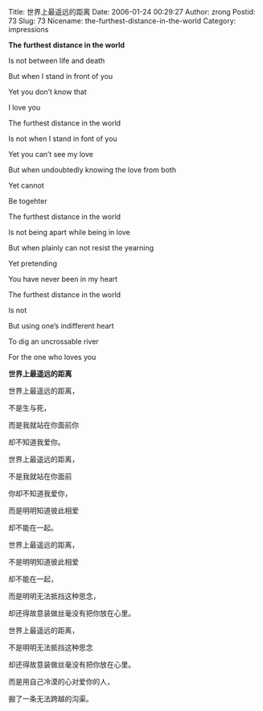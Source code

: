 Title: 世界上最遥远的距离
Date: 2006-01-24 00:29:27
Author: zrong
Postid: 73
Slug: 73
Nicename: the-furthest-distance-in-the-world
Category: impressions

**The furthest distance in the world**

Is not between life and death

But when I stand in front of you

Yet you don’t know that

I love you

<!--more-->

The furthest distance in the world

Is not when I stand in font of you

Yet you can’t see my love

But when undoubtedly knowing the love from both

Yet cannot

Be togehter

The furthest distance in the world

Is not being apart while being in love

But when plainly can not resist the yearning

Yet pretending

You have never been in my heart

The furthest distance in the world

Is not

But using one’s indifferent heart

To dig an uncrossable river

For the one who loves you

<!--more-->

**世界上最遥远的距离**

世界上最遥远的距离，

不是生与死，

而是我就站在你面前你

却不知道我爱你。

世界上最遥远的距离，

不是我就站在你面前

你却不知道我爱你，

而是明明知道彼此相爱

却不能在一起。

世界上最遥远的距离，

不是明明知道彼此相爱

却不能在一起，

而是明明无法抵挡这种思念，

却还得故意装做丝毫没有把你放在心里。

世界上最遥远的距离，

不是明明无法抵挡这种思念

却还得故意装做丝毫没有把你放在心里。

而是用自己冷漠的心对爱你的人，

掘了一条无法跨越的沟渠。

